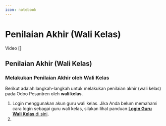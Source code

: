 ```yaml
---
icon: notebook
---
```


# Penilaian Akhir (Wali Kelas)

Video \[]

## Penilaian Akhir (Wali Kelas)



### Melakukan Penilaian Akhir oleh Wali Kelas

Berikut adalah langkah-langkah untuk melakukan penilaian akhir (wali kelas) pada Odoo Pesantren oleh **wali kelas**.

1. Login menggunakan akun guru wali kelas. Jika Anda belum memahami cara login sebagai guru wali kelas, silakan lihat panduan [**Login Guru Wali Kelas** di sini](../../../setup-and-konfigurasi/role-and-hak-akses-pengguna/panduan-login/login-guru.md).
2.
